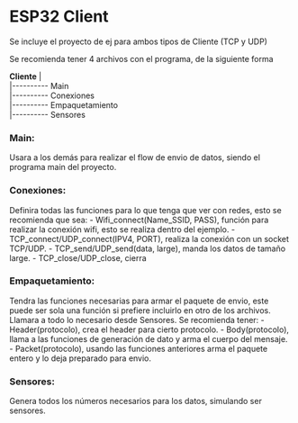 # ESP32 Client

Se incluye el proyecto de ej para ambos tipos de Cliente (TCP y UDP)

Se recomienda tener 4 archivos con el programa, de la siguiente forma

**Cliente**
|  
|---------- Main  
|---------- Conexiones  
|---------- Empaquetamiento  
|---------- Sensores  

### Main:
 Usara a los demás para realizar el flow de envio de datos, siendo el programa main del proyecto.
### Conexiones:
 Definira todas las funciones para lo que tenga que ver con redes, esto se recomienda que sea:
    - Wifi_connect(Name_SSID, PASS), función para realizar la conexión wifi, esto se realiza dentro del ejemplo.
    - TCP_connect/UDP_connect(IPV4, PORT), realiza la conexión con un socket TCP/UDP.
    - TCP_send/UDP_send(data, large), manda los datos de tamaño large.
    - TCP_close/UDP_close, cierra 
### Empaquetamiento:
 Tendra las funciones necesarias para armar el paquete de envio, este puede ser sola una función si prefiere incluirlo en otro de los archivos. Llamara a todo lo necesario desde Sensores. Se recomienda tener:
    - Header(protocolo), crea el header para cierto protocolo.
    - Body(protocolo), llama a las funciones de generación de dato y arma el cuerpo del mensaje.
    - Packet(protocolo), usando las funciones anteriores arma el paquete entero y lo deja preparado para envio.
### Sensores:
 Genera todos los números necesarios para los datos, simulando ser sensores.